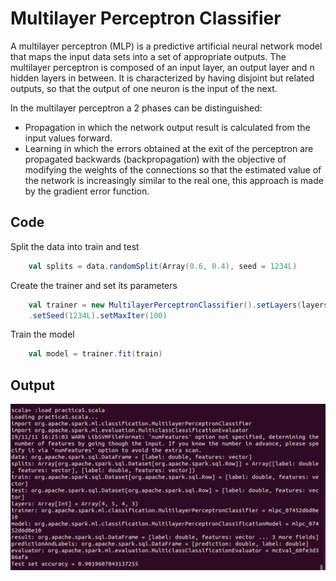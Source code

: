 # Multilayer Perceptron Classifier

A multilayer perceptron (MLP) is a predictive artificial neural network model that maps the input data sets into a set of appropriate outputs. The multilayer perceptron is composed of an input layer, an output layer and n hidden layers in between.
It is characterized by having disjoint but related outputs, so that the output of one neuron is the input of the next.

In the multilayer perceptron a 2 phases can be distinguished:

- Propagation in which the network output result is calculated from the input values forward.
- Learning in which the errors obtained at the exit of the perceptron are propagated backwards (backpropagation) with the objective of modifying the weights of the connections so that the estimated value of the network is increasingly similar to the real one, this approach is made by the gradient error function.

## Code

Split the data into train and test

```scala
    val splits = data.randomSplit(Array(0.6, 0.4), seed = 1234L)
```

Create the trainer and set its parameters

```scala
    val trainer = new MultilayerPerceptronClassifier().setLayers(layers).setBlockSize(128)
    .setSeed(1234L).setMaxIter(100)
```

Train the model

```scala
    val model = trainer.fit(train)
```

## Output
![multilayer-perceptron](mlp.png)